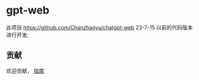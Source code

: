 # gpt-web

此项目 <https://github.com/Chanzhaoyu/chatgpt-web> 23-7-15 以前的代码版本进行开发;

## 贡献

欢迎贡献，
[指南](./docs/cn/贡献指南.md)
